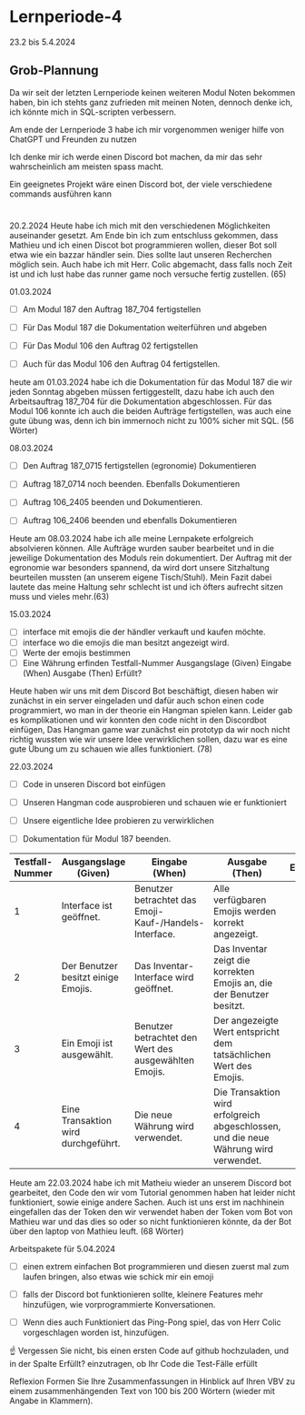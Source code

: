 # Lernperiode-4
23.2 bis 5.4.2024

## Grob-Plannung
Da wir seit der letzten Lernperiode keinen weiteren Modul Noten bekommen haben, bin ich stehts ganz zufrieden mit meinen Noten, dennoch denke ich, ich könnte mich in SQL-scripten verbessern.

Am ende der Lernperiode 3 habe ich mir vorgenommen weniger hilfe von ChatGPT und Freunden zu nutzen

Ich denke mir ich werde einen Discord bot machen, da mir das sehr wahrscheinlich am meisten spass macht.

Ein geeignetes Projekt wäre einen Discord bot, der viele verschiedene commands ausführen kann
#
#

#





20.2.2024
Heute habe ich mich mit den verschiedenen Möglichkeiten auseinander gesetzt. Am Ende bin ich zum entschluss gekommen, dass Mathieu und ich einen Discot bot programmieren wollen, dieser Bot soll etwa wie ein bazzar händler sein. Dies sollte laut unseren Recherchen möglich sein. Auch habe ich mit Herr. Colic abgemacht, dass falls noch Zeit ist und ich lust habe das runner game noch versuche fertig zustellen. (65)



01.03.2024
- [ ] Am Modul 187 den Auftrag 187_704 fertigstellen
- [ ] Für Das Modul 187 die Dokumentation weiterführen und abgeben
- [ ] Für Das Modul 106 den Auftrag 02 fertigstellen
- [ ] Auch für das Modul 106 den Auftrag 04 fertigstellen.


heute am 01.03.2024 habe ich die Dokumentation für das Modul 187 die wir jeden Sonntag abgeben müssen fertiggestellt, dazu habe ich auch den Arbeitsauftrag 187_704 für die Dokumentation abgeschlossen. Für das Modul 106 konnte ich auch die beiden Aufträge fertigstellen, was auch eine gute übung was, denn ich bin immernoch nicht zu 100% sicher mit SQL. (56 Wörter)


08.03.2024
- [ ] Den Auftrag 187_0715 fertigstellen (egronomie) Dokumentieren
- [ ] Auftrag 187_0714 noch beenden. Ebenfalls Dokumentieren
- [ ] Auftrag 106_2405 beenden und Dokumentieren.
- [ ] Auftrag 106_2406 beenden und ebenfalls Dokumentieren


Heute am 08.03.2024 habe ich alle meine Lernpakete erfolgreich absolvieren können. Alle Aufträge wurden sauber bearbeitet und in die jeweilige Dokumentation des Moduls rein dokumentiert. Der Auftrag mit der egronomie war besonders spannend, da wird dort unsere Sitzhaltung beurteilen mussten (an unserem eigene Tisch/Stuhl). Mein Fazit dabei lautete das meine Haltung sehr schlecht ist und ich öfters aufrecht sitzen muss und vieles mehr.(63)



15.03.2024
- [ ] interface mit emojis die der händler verkauft und kaufen möchte.
- [ ] interface wo die emojis die man besitzt angezeigt wird.
- [ ] Werte der emojis bestimmen
- [ ] Eine Währung erfinden
Testfall-Nummer	Ausgangslage (Given)	Eingabe (When)	Ausgabe (Then)	Erfüllt?

Heute haben wir uns mit dem Discord Bot beschäftigt, diesen haben wir zunächst in ein server eingeladen und dafür auch schon einen code programmiert, wo man in der theorie ein Hangman spielen kann. Leider gab es komplikationen und wir konnten den code nicht in den Discordbot einfügen, Das Hangman game war zunächst ein prototyp da wir noch nicht richtig wussten wie wir unsere Idee verwirklichen sollen, dazu war es eine gute Übung um zu schauen wie alles funktioniert. (78)


22.03.2024

- [ ] Code in unseren Discord bot einfügen
- [ ] Unseren Hangman code ausprobieren und schauen wie er funktioniert
- [ ] Unsere eigentliche Idee probieren zu verwirklichen
- [ ] Dokumentation für Modul 187 beenden.




| Testfall-Nummer | Ausgangslage (Given)                              | Eingabe (When)                                      | Ausgabe (Then)                                                                   | Erfüllt? |
| --------------- | --------------------------------------------------- | ---------------------------------------------------- | -------------------------------------------------------------------------------- | -------- |
| 1               | Interface ist geöffnet.                            | Benutzer betrachtet das Emoji-Kauf-/Handels-Interface. | Alle verfügbaren Emojis werden korrekt angezeigt.                              |          |
| 2               | Der Benutzer besitzt einige Emojis.                | Das Inventar-Interface wird geöffnet.                | Das Inventar zeigt die korrekten Emojis an, die der Benutzer besitzt.           |          |
| 3               | Ein Emoji ist ausgewählt.                          | Benutzer betrachtet den Wert des ausgewählten Emojis. | Der angezeigte Wert entspricht dem tatsächlichen Wert des Emojis.               |          |
| 4               | Eine Transaktion wird durchgeführt.                 | Die neue Währung wird verwendet.                     | Die Transaktion wird erfolgreich abgeschlossen, und die neue Währung wird verwendet. |          |

Heute am 22.03.2024 habe ich mit Matheiu wieder an unserem Discord bot gearbeitet, den Code den wir vom Tutorial genommen haben hat leider nicht funktioniert, sowie einige andere Sachen. Auch ist uns erst im nachhinein eingefallen das der Token den wir verwendet haben der Token vom Bot von Mathieu war und das dies so oder so nicht funktionieren könnte, da der Bot über den laptop von Mathieu leuft. (68 Wörter)


Arbeitspakete für 5.04.2024
- [ ] einen extrem einfachen Bot programmieren und diesen zuerst mal zum laufen bringen, also etwas wie schick mir ein emoji
- [ ] falls der Discord bot funktionieren sollte, kleinere Features mehr hinzufügen, wie vorprogrammierte Konversationen.
- [ ] Wenn dies auch Funktioniert das Ping-Pong spiel, das von Herr Colic vorgeschlagen worden ist, hinzufügen.
      
 
☝️ Vergessen Sie nicht, bis einen ersten Code auf github hochzuladen, und in der Spalte Erfüllt? einzutragen, ob Ihr Code die Test-Fälle erfüllt

Reflexion
Formen Sie Ihre Zusammenfassungen in Hinblick auf Ihren VBV zu einem zusammenhängenden Text von 100 bis 200 Wörtern (wieder mit Angabe in Klammern).
